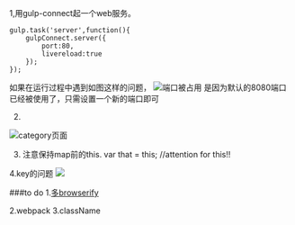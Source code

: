 1,用gulp-connect起一个web服务。
```
gulp.task('server',function(){
    gulpConnect.server({
        port:80,
        livereload:true
    });
});
```
如果在运行过程中遇到如图这样的问题，
![端口被占用](http://i2.piimg.com/d3117a7a51ca3768.png)
是因为默认的8080端口已经被使用了，只需设置一个新的端口即可

2.
![category页面](http://i3.piimg.com/cbe5f8e6bd958153.png)

3. 注意保持map前的this.
var that = this; //attention for this!!

4.key的问题
![](http://i4.piimg.com/92519797449f9f21.png)

###to do
1.[多browserify](http://stackoverflow.com/questions/23835898/how-to-output-multiple-bundles-with-browserify-and-gulp)
[](https://fettblog.eu/gulp-browserify-multiple-bundles/)
[](https://csspod.com/using-browserify-with-gulp/)

2.webpack
3.className